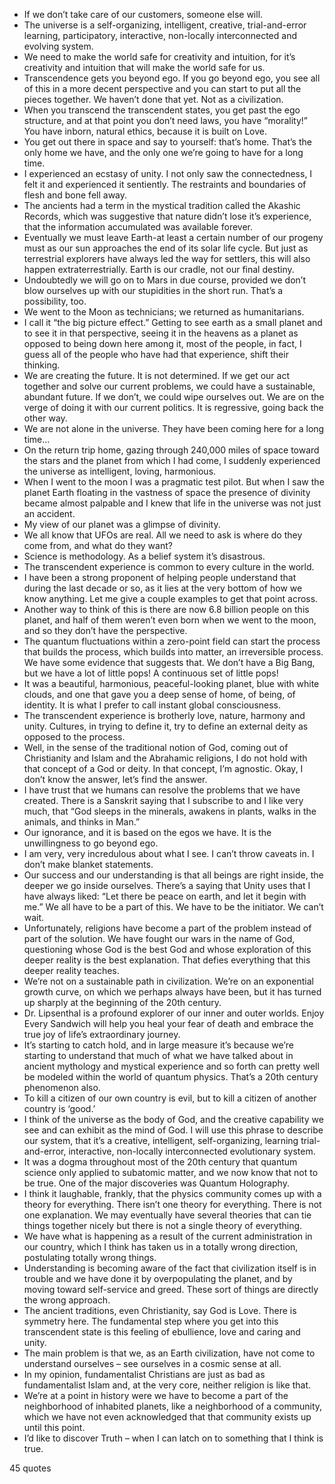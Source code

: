  - If we don’t take care of our customers, someone else will.
 - The universe is a self-organizing, intelligent, creative, trial-and-error learning, participatory, interactive, non-locally interconnected and evolving system.
 - We need to make the world safe for creativity and intuition, for it’s creativity and intuition that will make the world safe for us.
 - Transcendence gets you beyond ego. If you go beyond ego, you see all of this in a more decent perspective and you can start to put all the pieces together. We haven’t done that yet. Not as a civilization.
 - When you transcend the transcendent states, you get past the ego structure, and at that point you don’t need laws, you have “morality!” You have inborn, natural ethics, because it is built on Love.
 - You get out there in space and say to yourself: that’s home. That’s the only home we have, and the only one we’re going to have for a long time.
 - I experienced an ecstasy of unity. I not only saw the connectedness, I felt it and experienced it sentiently. The restraints and boundaries of flesh and bone fell away.
 - The ancients had a term in the mystical tradition called the Akashic Records, which was suggestive that nature didn’t lose it’s experience, that the information accumulated was available forever.
 - Eventually we must leave Earth-at least a certain number of our progeny must as our sun approaches the end of its solar life cycle. But just as terrestrial explorers have always led the way for settlers, this will also happen extraterrestrially. Earth is our cradle, not our final destiny.
 - Undoubtedly we will go on to Mars in due course, provided we don’t blow ourselves up with our stupidities in the short run. That’s a possibility, too.
 - We went to the Moon as technicians; we returned as humanitarians.
 - I call it “the big picture effect.” Getting to see earth as a small planet and to see it in that perspective, seeing it in the heavens as a planet as opposed to being down here among it, most of the people, in fact, I guess all of the people who have had that experience, shift their thinking.
 - We are creating the future. It is not determined. If we get our act together and solve our current problems, we could have a sustainable, abundant future. If we don’t, we could wipe ourselves out. We are on the verge of doing it with our current politics. It is regressive, going back the other way.
 - We are not alone in the universe. They have been coming here for a long time...
 - On the return trip home, gazing through 240,000 miles of space toward the stars and the planet from which I had come, I suddenly experienced the universe as intelligent, loving, harmonious.
 - When I went to the moon I was a pragmatic test pilot. But when I saw the planet Earth floating in the vastness of space the presence of divinity became almost palpable and I knew that life in the universe was not just an accident.
 - My view of our planet was a glimpse of divinity.
 - We all know that UFOs are real. All we need to ask is where do they come from, and what do they want?
 - Science is methodology. As a belief system it’s disastrous.
 - The transcendent experience is common to every culture in the world.
 - I have been a strong proponent of helping people understand that during the last decade or so, as it lies at the very bottom of how we know anything. Let me give a couple examples to get that point across.
 - Another way to think of this is there are now 6.8 billion people on this planet, and half of them weren’t even born when we went to the moon, and so they don’t have the perspective.
 - The quantum fluctuations within a zero-point field can start the process that builds the process, which builds into matter, an irreversible process. We have some evidence that suggests that. We don’t have a Big Bang, but we have a lot of little pops! A continuous set of little pops!
 - It was a beautiful, harmonious, peaceful-looking planet, blue with white clouds, and one that gave you a deep sense of home, of being, of identity. It is what I prefer to call instant global consciousness.
 - The transcendent experience is brotherly love, nature, harmony and unity. Cultures, in trying to define it, try to define an external deity as opposed to the process.
 - Well, in the sense of the traditional notion of God, coming out of Christianity and Islam and the Abrahamic religions, I do not hold with that concept of a God or deity. In that concept, I’m agnostic. Okay, I don’t know the answer, let’s find the answer.
 - I have trust that we humans can resolve the problems that we have created. There is a Sanskrit saying that I subscribe to and I like very much, that “God sleeps in the minerals, awakens in plants, walks in the animals, and thinks in Man.”
 - Our ignorance, and it is based on the egos we have. It is the unwillingness to go beyond ego.
 - I am very, very incredulous about what I see. I can’t throw caveats in. I don’t make blanket statements.
 - Our success and our understanding is that all beings are right inside, the deeper we go inside ourselves. There’s a saying that Unity uses that I have always liked: “Let there be peace on earth, and let it begin with me.” We all have to be a part of this. We have to be the initiator. We can’t wait.
 - Unfortunately, religions have become a part of the problem instead of part of the solution. We have fought our wars in the name of God, questioning whose God is the best God and whose exploration of this deeper reality is the best explanation. That defies everything that this deeper reality teaches.
 - We’re not on a sustainable path in civilization. We’re on an exponential growth curve, on which we perhaps always have been, but it has turned up sharply at the beginning of the 20th century.
 - Dr. Lipsenthal is a profound explorer of our inner and outer worlds. Enjoy Every Sandwich will help you heal your fear of death and embrace the true joy of life’s extraordinary journey.
 - It’s starting to catch hold, and in large measure it’s because we’re starting to understand that much of what we have talked about in ancient mythology and mystical experience and so forth can pretty well be modeled within the world of quantum physics. That’s a 20th century phenomenon also.
 - To kill a citizen of our own country is evil, but to kill a citizen of another country is ‘good.’
 - I think of the universe as the body of God, and the creative capability we see and can exhibit as the mind of God. I will use this phrase to describe our system, that it’s a creative, intelligent, self-organizing, learning trial-and-error, interactive, non-locally interconnected evolutionary system.
 - It was a dogma throughout most of the 20th century that quantum science only applied to subatomic matter, and we now know that not to be true. One of the major discoveries was Quantum Holography.
 - I think it laughable, frankly, that the physics community comes up with a theory for everything. There isn’t one theory for everything. There is not one explanation. We may eventually have several theories that can tie things together nicely but there is not a single theory of everything.
 - We have what is happening as a result of the current administration in our country, which I think has taken us in a totally wrong direction, postulating totally wrong things.
 - Understanding is becoming aware of the fact that civilization itself is in trouble and we have done it by overpopulating the planet, and by moving toward self-service and greed. These sort of things are directly the wrong approach.
 - The ancient traditions, even Christianity, say God is Love. There is symmetry here. The fundamental step where you get into this transcendent state is this feeling of ebullience, love and caring and unity.
 - The main problem is that we, as an Earth civilization, have not come to understand ourselves – see ourselves in a cosmic sense at all.
 - In my opinion, fundamentalist Christians are just as bad as fundamentalist Islam and, at the very core, neither religion is like that.
 - We’re at a point in history were we have to become a part of the neighborhood of inhabited planets, like a neighborhood of a community, which we have not even acknowledged that that community exists up until this point.
 - I’d like to discover Truth – when I can latch on to something that I think is true.

45 quotes